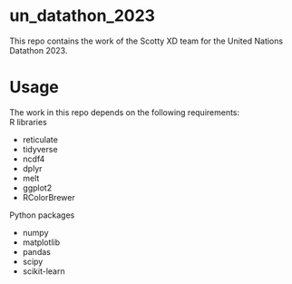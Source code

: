 # un_datathon_2023

This repo contains the work of the Scotty XD team for the United Nations Datathon 2023.

# Usage

The work in this repo depends on the following requirements:\
R libraries
* reticulate
* tidyverse
* ncdf4
* dplyr
* melt
* ggplot2
* RColorBrewer

Python packages
* numpy
* matplotlib
* pandas
* scipy
* scikit-learn
